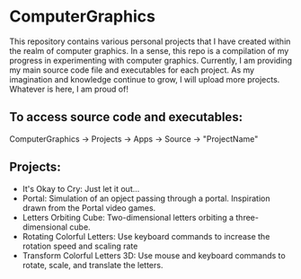 # ComputerGraphics
This repository contains various personal projects that I have created within the realm of computer graphics. In a sense, this repo is a compilation of my progress in experimenting with computer graphics. Currently, I am providing my main source code file and executables for each project. As my imagination and knowledge continue to grow, I will upload more projects. Whatever is here, I am proud of! 

## To access source code and executables:
ComputerGraphics -> Projects -> Apps -> Source -> "ProjectName"

## Projects:
- It's Okay to Cry: Just let it out...
- Portal: Simulation of an opject passing through a portal. Inspiration drawn from the Portal video games.
- Letters Orbiting Cube: Two-dimensional letters orbiting a three-dimensional cube.
- Rotating Colorful Letters: Use keyboard commands to increase the rotation speed and scaling rate
- Transform Colorful Letters 3D: Use mouse and keyboard commands to rotate, scale, and translate the letters.
